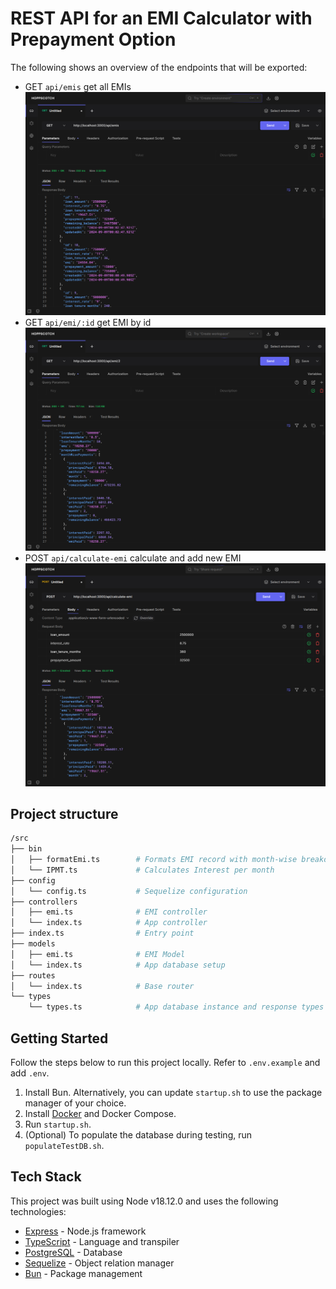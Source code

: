 # REST API for an EMI Calculator with Prepayment Option

The following shows an overview of the endpoints that will be exported:

- GET `api/emis` get all EMIs
![get_emis](https://github.com/mitulagr2/emi-calculator-be/blob/main/public/get_emis.png?raw=true)
- GET `api/emi/:id` get EMI by id
![get_emi_id](https://github.com/mitulagr2/emi-calculator-be/blob/main/public/get_emi_id.png?raw=true)
- POST `api/calculate-emi` calculate and add new EMI
![post_calculate_emi](https://github.com/mitulagr2/emi-calculator-be/blob/main/public/post_calculate_emi.png?raw=true)

## Project structure

```bash
/src
├── bin
│   ├── formatEmi.ts        # Formats EMI record with month-wise breakdown
│   └── IPMT.ts             # Calculates Interest per month
├── config
│   └── config.ts           # Sequelize configuration
├── controllers
│   ├── emi.ts              # EMI controller
│   └── index.ts            # App controller
├── index.ts                # Entry point
├── models
│   ├── emi.ts              # EMI Model
│   └── index.ts            # App database setup
├── routes
│   └── index.ts            # Base router
└── types
    └── types.ts            # App database instance and response types
```

## Getting Started

Follow the steps below to run this project locally. Refer to `.env.example` and add `.env`.

1. Install Bun. Alternatively, you can update `startup.sh` to use the package manager of your choice.
2. Install [Docker](https://www.docker.com/) and Docker Compose.
3. Run `startup.sh`.
4. (Optional) To populate the database during testing, run `populateTestDB.sh`.

## Tech Stack

This project was built using Node v18.12.0 and uses the following technologies:

- [Express](https://expressjs.com/) - Node.js framework
- [TypeScript](https://www.typescriptlang.org/) - Language and transpiler
- [PostgreSQL](https://www.postgresql.org/) - Database
- [Sequelize](https://sequelize.org/) - Object relation manager
- [Bun](https://bun.sh/) - Package management

